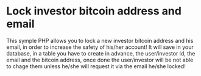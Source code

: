 # Lock investor bitcoin address and email 

This symple PHP allows you to lock a new investor bitcoin address and his email, in order to increase the safety of his/her account!
It will save in your database, in a table you have to create in advance, the user/investor id, the email and the bitcoin address, once done the user/investor will be not able to chage them unless he/she will request it via the email he/she locked!
